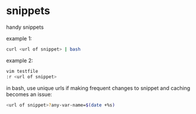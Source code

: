 # snippets
handy snippets

example 1:
```bash
curl <url of snippet> | bash
```
  
example 2:
```bash
vim testfile
:r <url of snippet>
```

in bash, use unique urls if making frequent changes to snippet and caching becomes an issue:
```bash
<url of snippet>?any-var-name=$(date +%s)
```
